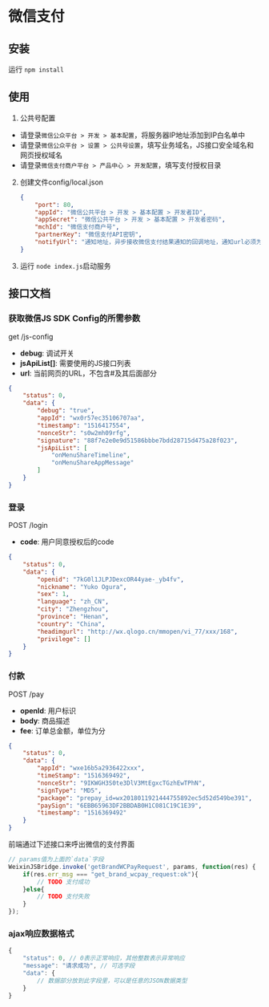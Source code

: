 # 微信支付

## 安装

运行 `npm install`

## 使用

1. 公共号配置
 - 请登录`微信公众平台 > 开发 > 基本配置`，将服务器IP地址添加到IP白名单中
 - 请登录`微信公众平台 > 设置 > 公共号设置`，填写业务域名，JS接口安全域名和网页授权域名
 - 请登录`微信支付商户平台 > 产品中心 > 开发配置`，填写支付授权目录
2. 创建文件config/local.json

    ```json
    {
        "port": 80,
        "appId": "微信公共平台 > 开发 > 基本配置 > 开发者ID",
        "appSecret": "微信公共平台 > 开发 > 基本配置 > 开发者密码",
        "mchId": "微信支付商户号",
        "partnerKey": "微信支付API密钥",
        "notifyUrl": "通知地址，异步接收微信支付结果通知的回调地址，通知url必须为外网可访问的url，不能携带参数"
    }
    ```

3. 运行 `node index.js`启动服务

## 接口文档

### 获取微信JS SDK Config的所需参数

get /js-config

- **debug**: 调试开关
- **jsApiList[]**: 需要使用的JS接口列表
- **url**: 当前网页的URL，不包含#及其后面部分

```json
{
    "status": 0,
    "data": {
        "debug": "true",
        "appId": "wx0r57ec35106707aa",
        "timestamp": "1516417554",
        "nonceStr": "s0w2mh09rfg",
        "signature": "88f7e2e0e9d51586bbbe7bdd28715d475a28f023",
        "jsApiList": [
            "onMenuShareTimeline",
            "onMenuShareAppMessage"
        ]
    }
}
```

### 登录

POST /login

- **code**: 用户同意授权后的code

```json
{
    "status": 0,
    "data": {
        "openid": "7kG0l1JLPJDexcOR44yae-_yb4fv",
        "nickname": "Yuko Ogura",
        "sex": 1,
        "language": "zh_CN",
        "city": "Zhengzhou",
        "province": "Henan",
        "country": "China",
        "headimgurl": "http://wx.qlogo.cn/mmopen/vi_77/xxx/168",
        "privilege": []
    }
}
```

### 付款

POST /pay

- **openId**: 用户标识
- **body**: 商品描述
- **fee**: 订单总金额，单位为分

```json
{
    "status": 0,
    "data": {
        "appId": "wxe16b5a2936422xxx",
        "timeStamp": "1516369492",
        "nonceStr": "9IKWGH3S0te3DlV3MtEgxcTGzhEwTPhN",
        "signType": "MD5",
        "package": "prepay_id=wx2018011921444755892ec5d52d549be391",
        "paySign": "6EBB65963DF2BBDAB0H1C081C19C1E39",
        "timestamp": "1516369492"
    }
}
```

前端通过下述接口来呼出微信的支付界面

```js
// params值为上面的`data`字段
WeixinJSBridge.invoke('getBrandWCPayRequest', params, function(res) {
    if(res.err_msg === "get_brand_wcpay_request:ok"){
        // TODO 支付成功
    }else{
        // TODO 支付失败
    }
});
```

### ajax响应数据格式

```js
{
    "status": 0, // 0表示正常响应，其他整数表示异常响应
    "message": "请求成功", // 可选字段
    "data": {
        // 数据部分放到此字段里，可以是任意的JSON数据类型
    }
}
```
